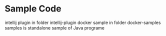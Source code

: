# Sample Code

intellij plugin in folder intellij-plugin
docker sample in folder docker-samples
samples is standalone sample of Java programe


